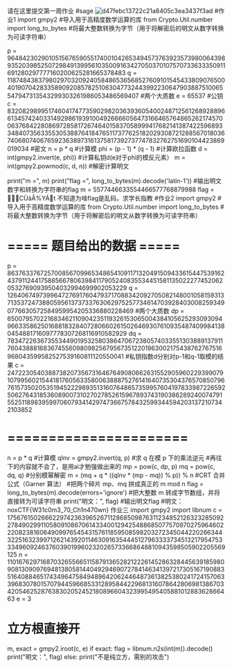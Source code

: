 请在这里提交第一周作业
#sage
![d47febc13722c21a8405c3ea3437f3ad](https://github.com/user-attachments/assets/24436e21-d180-495b-b1d3-301939778aaa)
#作业1
import gmpy2
#导入用于高精度数学运算的库
from Crypto.Util.number import long_to_bytes
#将最大整数转换为字节（用于将解密后的明文从数字转换为可读字符串）

p = 9648423029010515676590551740010426534945737639235739800643989352039852507298491399561035009163427050370107570733633350911691280297777160200625281665378483
q = 11874843837980297032092405848653656852760910154543380907650040190704283358909208578251063047732443992230647903887510065547947313543299303261986053486569407
#两个大质数
e = 65537
#公钥
c = 83208298995174604174773590298203639360540024871256126892889661345742403314929861939100492666605647316646576486526217457006376842280869728581726746401583705899941768214138742259689334840735633553053887641847651173776251820293087212885670180367406807406765923638973161375817392737747832762751690104423869019034
#密文
n = p * q
#计算模
phi = (p - 1) * (q - 1)
#计算欧拉函数
d = int(gmpy2.invert(e, phi))
#计算私钥d(e对于phi的模反元素）
m = int(gmpy2.powmod(c, d, n))
#解密计算明文

print("m =", m)
print("flag =", long_to_bytes(m).decode('latin-1'))
#输出明文数字和转换为字符串的flag
m = 5577446633554466577768879988
flag = CÙàÂ%YÁt 不知道为啥flag是乱码，求学长指教
#作业2
import gmpy2
#导入用于高精度数学运算的库
from Crypto.Util.number import long_to_bytes
#将最大整数转换为字节（用于将解密后的明文从数字转换为可读字符串）
# ===== 题目给出的数据 =====
p = 8637633767257008567099653486541091171320491509433615447539162437911244175885667806398411790524083553445158113502227745206205327690939504032994699902053229
q = 12640674973996472769176047937170883420927050821480010581593137135372473880595613737337630629752577346147039284030082593490776630572584959954205336880228469
#两个大质数
dp = 6500795702216834621109042351193261530650043841056252930930949663358625016881832840728066026150264693076109354874099841380454881716097778307268116910582929
dq = 783472263673553449019532580386470672380574033551303889137911760438881683674556098098256795673512201963002175438762767516968043599582527539160811120550041
#私钥指数d分别对p-1和q-1取模的结果
c = 24722305403887382073567316467649080662631552905960229399079107995602154418176056335800638887527614164073530437657085079676157350205351945222989351316076486573599576041978339872265925062764318536089007310270278526159678937431903862892400747915525118983959970607934142974736675784325993445942031372107342103852
# ======================
n = p * q
#计算模
qInv = gmpy2.invert(q, p)
#求 q 在模 p 下的乘法逆元
#再往下的内容就不会了，是用ai才勉强做出来的
mp = pow(c, dp, p)
mq = pow(c, dq, q)
#分别模幂解密
m = (mq + q * ((qInv * (mp - mq)) % p)) % n
#CRT 合并公式（Garner 算法）
#把两个碎片  mp、mq  拼成真正的  m mod n
flag = long_to_bytes(m).decode(errors='ignore')
#把大整数 m 转成字节数组，并将直接转为可读字符串
print("明文：", flag)
#输出明文flag
#明文： noxCTF{W31c0m3_70_Ch1n470wn}
作业三
import gmpy2
import libnum
c = 175676150266622974236396526711286850987631123485212632328509227849029911058091086706143340012942548868507757097027596460222082381606490997654543157611859508598203272345044220266344322516323997126214392011463091635444512796333373451321795475333496092463760390199602320265733668648810943598505902205569125
n = 1101676297168703265566511587913652821222614528632844563918598090813090976948138058144049294690727841463413972173051671908835164088465174349647584948964206244648736138253802417241570633968307801570794459668533128958442296813160786428069813867034205462528763830205245218089660432399549540588101288362866463
e = 3
# 立方根直接开
m, exact = gmpy2.iroot(c, e)
if exact:
    flag = libnum.n2s(int(m)).decode()
    print("明文：", flag)
else:
    print("不是纯立方，需别的攻击")





















